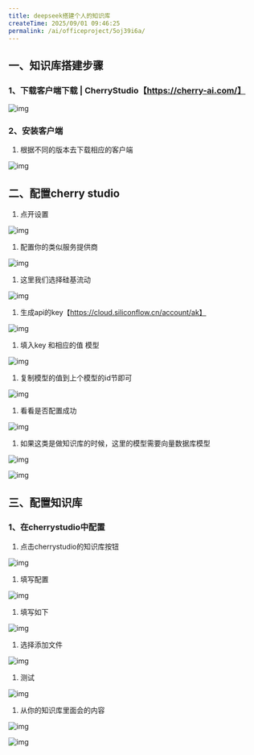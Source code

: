 ```yaml
---
title: deepseek搭建个人的知识库
createTime: 2025/09/01 09:46:25
permalink: /ai/officeproject/5oj39i6a/
---
```

## 一、知识库搭建步骤

### 1、下载客户端下载 | CherryStudio【https://cherry-ai.com/】

![img](https://pimpfzadssc.feishu.cn/space/api/box/stream/download/asynccode/?code=YjlkOTU5ZTI2MmU3MTU3MjBmYjQxMWJjNGE5ZTkwYTNfdUtoSHBBOVNDbjdadTRHazdnVXRRRVJ0VGJlRU9PYUlfVG9rZW46VXA2S2JYOFY1b1IzMkt4WllwMmNlb1NBbkVmXzE3NTY2OTEyMDk6MTc1NjY5NDgwOV9WNA)

### 2、安装客户端

1. 根据不同的版本去下载相应的客户端

![img](https://pimpfzadssc.feishu.cn/space/api/box/stream/download/asynccode/?code=NjE4NTRhYjYzN2QzNmI0NTc5NzJjMWIwOGNjMGJlOTVfQTAxSTlIeDV4TE10ZDlBbWpHa3NoQ1VXNlZ3U0paVk1fVG9rZW46TXU5bmJKVlk4b3FMSU14c1R1M2NjNmd5bnBiXzE3NTY2OTEyMDk6MTc1NjY5NDgwOV9WNA)

## 二、配置cherry studio

1. 点开设置

![img](https://pimpfzadssc.feishu.cn/space/api/box/stream/download/asynccode/?code=OGQ0ZmNlYzEwNDFmYjM3MmYwMmQyNzgwZjllNDhkZGNfQmVVMmg3RjV5TFpQMVd3blhITjQwSDZTOVhXYzRIT1VfVG9rZW46QWgxR2J2MkIyb3ZXQ3h4TG5JMmNmMUVNbkRiXzE3NTY2OTEyMDk6MTc1NjY5NDgwOV9WNA)

1. 配置你的类似服务提供商

![img](https://pimpfzadssc.feishu.cn/space/api/box/stream/download/asynccode/?code=NjA3MTJlZDQ3YzAwYWNiODNkZGNhYzcxMTViODQ5YjdfU0ZzNGNxY25DODNRZlFhMzR6VTVLWnNiMWRoREdqSnhfVG9rZW46TzdQdWJoU1BXb0dNSVN4MXM3WWNiWHBWbk1nXzE3NTY2OTEyMDk6MTc1NjY5NDgwOV9WNA)

1. 这里我们选择硅基流动

![img](https://pimpfzadssc.feishu.cn/space/api/box/stream/download/asynccode/?code=OWVkZjlmMjU1NDVlMzBlYjZmY2E1Mjk0MjUxMDE2M2ZfZHNOSHlORzlFNG1waHo5YVFsOWpLSWJxZG9zNjFZWTRfVG9rZW46RVJScGJiWkxXb2dLVmN4TGtpeGMyU3VabnpiXzE3NTY2OTEyMDk6MTc1NjY5NDgwOV9WNA)

1. 生成api的key【https://cloud.siliconflow.cn/account/ak】

![img](https://pimpfzadssc.feishu.cn/space/api/box/stream/download/asynccode/?code=YjAwYTI0NGY2YWUxODM1Nzk3NDBiMjEyNWU5YThlNzRfdTRBRWNNQXprQW1rVDNJMm1LcDhOdFp4YVA1UnRETTFfVG9rZW46WHhtU2J3d1dkb1JvNDB4dGVDUmNlUnRNbktmXzE3NTY2OTEyMDk6MTc1NjY5NDgwOV9WNA)

1. 填入key 和相应的值 模型

![img](https://pimpfzadssc.feishu.cn/space/api/box/stream/download/asynccode/?code=OWJiOGU4MmY1MmMwMjE0MjI5OGIwYzE5MGYyYmRlYjNfTUtSR2J2c25aY0FOTmoxdmQyVk9PcDFya0hObVRhUHFfVG9rZW46RURNSmJJYWtlb2hGelV4RkNyWGNoTXFkbjJjXzE3NTY2OTEyMDk6MTc1NjY5NDgwOV9WNA)

1. 复制模型的值到上个模型的id节即可

![img](https://pimpfzadssc.feishu.cn/space/api/box/stream/download/asynccode/?code=ZTEwOThjMDE3NDI4YTg1YzQ3YjhkNjU4NjVmNzkxNDJfaUJYaWszYm9TQmNwYmdzUlZ1VGk2TVBMb3UzaVJQNWlfVG9rZW46WmFrNGIzOXk4bzJ5ajZ4c01PVGNxUUlrbm1jXzE3NTY2OTEyMDk6MTc1NjY5NDgwOV9WNA)

1. 看看是否配置成功

![img](https://pimpfzadssc.feishu.cn/space/api/box/stream/download/asynccode/?code=NzFhODkzYjY3NjBiMDhhMjVmZTM5MDk2OWJmODhlNjdfSnhHSFNWNW12STd0YnRnMGo2ZkVOWnlCbzREQVFwekpfVG9rZW46RGw0OWJPek1xb09Sb0t4NFZwR2NoQTFYblplXzE3NTY2OTEyMDk6MTc1NjY5NDgwOV9WNA)

1. 如果这类是做知识库的时候，这里的模型需要向量数据库模型

![img](https://pimpfzadssc.feishu.cn/space/api/box/stream/download/asynccode/?code=MDY2NDcyMzZhNTg1NjJhMDk0NzA0NTE4MGJhYTE0YWJfdjBaYlFabGl1bjE3RlFPYUFLRFpZc0ZWRzVkUkxYZ29fVG9rZW46S2lBdWI5NlB1b3N2Ulh4TFB3cGN5M0I5bmlnXzE3NTY2OTEyMDk6MTc1NjY5NDgwOV9WNA)

![img](https://pimpfzadssc.feishu.cn/space/api/box/stream/download/asynccode/?code=NGQyNmZkY2E2NWI5YWJkMmJiM2E0MDUyNGVlYTA2NGRfQlNWeW52V28yUUhrSThkTkRPWU9xNzFwYnBnVjJFWkhfVG9rZW46RUxvcWJrZ1V3bzRaYnR4QUtyNWNhYm5VblNiXzE3NTY2OTEyMDk6MTc1NjY5NDgwOV9WNA)

## 三、配置知识库

### 1、在cherrystudio中配置

1. 点击cherrystudio的知识库按钮

![img](https://pimpfzadssc.feishu.cn/space/api/box/stream/download/asynccode/?code=MjE1Yjg1YzhiNjAwMGUzMWFiN2U2OGNmZjFjNWY0MDNfWnJLVm9QbmZwOXRpZ3ZXZXpWQzNvMDZjT3R0Y2pQV0NfVG9rZW46VTlGSmI0N2dhb0VveER4aGQ0TmNoU3ZDbmtjXzE3NTY2OTEyMDk6MTc1NjY5NDgwOV9WNA)

1. 填写配置

![img](https://pimpfzadssc.feishu.cn/space/api/box/stream/download/asynccode/?code=MTRjNDUzMzdiZDk2NDNiMzUxNmMwZDVlNTdjYmRkZmNfcHpOY01Oc2lZc1BFRWQ3OGZrNjJGSlRZSWh0QjJBQUJfVG9rZW46SzFRUWJPdllubzM5Q3p4cDlIZWNraW0wbnBnXzE3NTY2OTEyMDk6MTc1NjY5NDgwOV9WNA)

1. 填写如下

![img](https://pimpfzadssc.feishu.cn/space/api/box/stream/download/asynccode/?code=NGE2M2I4MWEwYjMxYmNlODAxODFmOGVkODNhZTE2MmJfTTJWZW4yaDdjc1lTUnoyZlR2eWxicnJkNlFhUHhBMFBfVG9rZW46UmhEVWJBeElEb0I1QVl4S2JFaWNGOEdtbnlZXzE3NTY2OTEyMDk6MTc1NjY5NDgwOV9WNA)

1. 选择添加文件

![img](https://pimpfzadssc.feishu.cn/space/api/box/stream/download/asynccode/?code=YWE0ZGFlNTFjMWU5YTRkMWU1MWI1MzZhZGMyM2NmOGJfa09TdFF3cXZGRTBUdUtRcVJUQVdRcVgxNmdYbjUzcnZfVG9rZW46RWJXc2JWMFV4b3Y3SW54cmFkNWNKQkttbnBjXzE3NTY2OTEyMDk6MTc1NjY5NDgwOV9WNA)

1. 测试

![img](https://pimpfzadssc.feishu.cn/space/api/box/stream/download/asynccode/?code=NjdmMGMwZjdkMWRiMjZhZTM2MDc0M2UwOGYxNDBlY2JfMHI4cnE4QU9PSUM5azk3Q1FrazR3RmpuTDFZRmxSNzVfVG9rZW46RXdDWGIwZTJvb2pYSGJ4eG0zRmMwU1RqblhlXzE3NTY2OTEyMDk6MTc1NjY5NDgwOV9WNA)

1. 从你的知识库里面会的内容

![img](https://pimpfzadssc.feishu.cn/space/api/box/stream/download/asynccode/?code=NzExMjg1ZWY1NGVkNjJmZjlkNGZlMjYzNmUzYzU1MzFfdHNnT0ZHNHN4Mld2YTRzdXRpVDNuZDlFaVozZFhXS3BfVG9rZW46SlpJcWJWalgzb3l4Q2d4Z1B6RmM1RFVLbkdoXzE3NTY2OTEyMDk6MTc1NjY5NDgwOV9WNA)

![img](https://pimpfzadssc.feishu.cn/space/api/box/stream/download/asynccode/?code=ZWUyNTBkYzgxOTU2YTlkZGEzMzljYzg3ZTJjZWU3ZTJfRlViV1RwODhHbmNSV21sdFFHNFdGMHFQT2JtSElzUnhfVG9rZW46UnY1Z2JRWVFrb1c1UWh4Z3JPa2MzczJMbnVkXzE3NTY2OTEyMDk6MTc1NjY5NDgwOV9WNA)